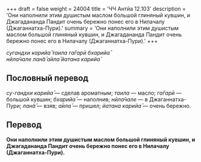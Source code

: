+++
draft = false
weight = 24004
title = 'ЧЧ Антйа 12.103'
description = 'Они наполнили этим душистым маслом большой глиняный кувшин, и Джагадананда Пандит очень бережно понес его в Нилачалу (Джаганнатха-Пури).'
summary = 'Они наполнили этим душистым маслом большой глиняный кувшин, и Джагадананда Пандит очень бережно понес его в Нилачалу (Джаганнатха-Пури).'
+++

_сугандхи карийа̄ таила га̄гарӣ бхарийа̄  
нӣла̄чале лан̃а̄ а̄ила̄ йатана карийа̄_

## Пословный перевод

_су_\-_гандхи_ _карийа̄_ — сделав ароматным; _таила_ — масло; _га̄гарӣ_ — большой кувшин; _бхарийа̄_ — наполнив; _нӣла̄чале_ — в Джаганнатха-Пури; _лан̃а̄_ — взяв; _а̄ила̄_ — пришел; _йатана_ _карийа̄_ — очень бережно.

## Перевод

**Они наполнили этим душистым маслом большой глиняный кувшин, и Джагадананда Пандит очень бережно понес его в Нилачалу (Джаганнатха-Пури).**

